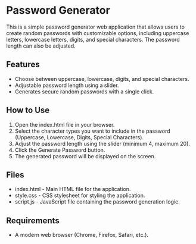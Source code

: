 # Password Generator

This is a simple password generator web application that allows users to create random passwords with customizable options, including uppercase letters, lowercase letters, digits, and special characters. The password length can also be adjusted.

## Features

- Choose between uppercase, lowercase, digits, and special characters.
- Adjustable password length using a slider.
- Generates secure random passwords with a single click.

## How to Use

1. Open the index.html file in your browser.
2. Select the character types you want to include in the password (Uppercase, Lowercase, Digits, Special Characters).
3. Adjust the password length using the slider (minimum 4, maximum 20).
4. Click the Generate Password button.
5. The generated password will be displayed on the screen.

## Files

- index.html - Main HTML file for the application.
- style.css - CSS stylesheet for styling the application.
- script.js - JavaScript file containing the password generation logic.

## Requirements

- A modern web browser (Chrome, Firefox, Safari, etc.).